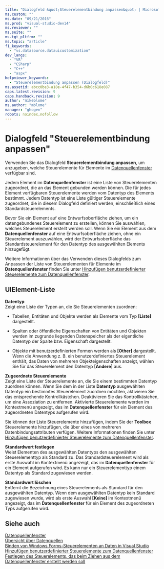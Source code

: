 ```yaml
---
title: "Dialogfeld &quot;Steuerelementbindung anpassen&quot; | Microsoft Docs"
ms.custom: ""
ms.date: "09/21/2016"
ms.prod: "visual-studio-dev14"
ms.reviewer: ""
ms.suite: ""
ms.tgt_pltfrm: ""
ms.topic: "article"
f1_keywords: 
  - "vs.datasource.datauicustomization"
dev_langs: 
  - "VB"
  - "CSharp"
  - "C++"
  - "aspx"
helpviewer_keywords: 
  - "Steuerelementbindung anpassen (Dialogfeld)"
ms.assetid: abcc0be3-a18e-4f47-b354-d6b0c618e087
caps.latest.revision: 9
caps.handback.revision: 9
author: "mikeblome"
ms.author: "mblome"
manager: "ghogen"
robots: noindex,nofollow
---
```

# Dialogfeld &quot;Steuerelementbindung anpassen&quot;
Verwenden Sie das Dialogfeld **Steuerelementbindung anpassen**, um anzugeben, welche Steuerelemente für Elemente im [Datenquellenfenster](../Topic/Data%20Sources%20Window.md) verfügbar sind.  
  
 Jedem Element im **Datenquellenfenster** ist eine Liste von Steuerelementen zugeordnet, die an das Element gebunden werden können.  Die für jedes Element verfügbaren Steuerelemente werden vom Datentyp des Elements bestimmt.  Jedem Datentyp ist eine Liste gültiger Steuerelemente zugeordnet, die in diesem Dialogfeld definiert werden, einschließlich eines Standardsteuerelements.  
  
 Bevor Sie ein Element auf eine Entwurfsoberfläche ziehen, um ein datengebundenes Steuerelement zu erstellen, können Sie auswählen, welches Steuerelement erstellt werden soll.  Wenn Sie ein Element aus dem **Datenquellenfenster** auf eine Entwurfsoberfläche ziehen, ohne ein Steuerelement auszuwählen, wird der Entwurfsoberfläche das Standardsteuerelement für den Datentyp des ausgewählten Elements hinzugefügt.  
  
 Weitere Informationen über das Verwenden dieses Dialogfelds zum Anpassen der Liste von Steuerelementen für Elemente im **Datenquellenfenster** finden Sie unter [Hinzufügen benutzerdefinierter Steuerelemente zum Datenquellenfenster](../data-tools/add-custom-controls-to-the-data-sources-window.md).  
  
## UIElement-Liste  
 **Datentyp**  
 Zeigt eine Liste der Typen an, die Sie Steuerelementen zuordnen:  
  
-   Tabellen, Entitäten und Objekte werden als Elemente vom Typ **\[Liste\]** dargestellt.  
  
-   Spalten oder öffentliche Eigenschaften von Entitäten und Objekten werden im zugrunde liegenden Datenspeicher als der eigentliche Datentyp der Spalte bzw. Eigenschaft dargestellt.  
  
-   Objekte mit benutzerdefinierten Formen werden als **\[Other\]** dargestellt.  Wenn die Anwendung z. B. ein benutzerdefiniertes Steuerelement enthält, das Daten von mehreren Objekteigenschaften anzeigt, wählen Sie für das Steuerelement den Datentyp **\[Andere\]** aus.  
  
 **Zugeordnete Steuerelemente**  
 Zeigt eine Liste der Steuerelemente an, die Sie einem bestimmten Datentyp zuordnen können.  Wenn Sie dem in der Liste **Datentyp** ausgewählten Datentyp ein bestimmtes Steuerelement zuordnen möchten, aktivieren Sie das entsprechende Kontrollkästchen.  Deaktivieren Sie das Kontrollkästchen, um eine Assoziation zu entfernen.  Aktivierte Steuerelemente werden im Kontextmenü angezeigt, das im **Datenquellenfenster** für ein Element des zugeordneten Datentyps aufgerufen wird.  
  
 Sie können der Liste Steuerelemente hinzufügen, indem Sie der **Toolbox** Steuerelemente hinzufügen, die über eines von mehreren Datenbindungsattributen verfügen.  Weitere Informationen finden Sie unter [Hinzufügen benutzerdefinierter Steuerelemente zum Datenquellenfenster](../data-tools/add-custom-controls-to-the-data-sources-window.md).  
  
 **Standardwert festlegen**  
 Weist Elementen des ausgewählten Datentyps den ausgewählten Steuerelementtyp als Standard zu.  Das Standardsteuerelement wird als erste Auswahl im Kontextmenü angezeigt, das im **Datenquellenfenster** für ein Element aufgerufen wird.  Es kann nur ein Steuerelementtyp einem Datentyp als Standard zugewiesen werden.  
  
 **Standardwert löschen**  
 Entfernt die Bezeichnung eines Steuerelements als Standard für den ausgewählten Datentyp.  Wenn dem ausgewählten Datentyp kein Standard zugewiesen wurde, wird als erste Auswahl **\[Keine\]** im Kontextmenü angezeigt, das im **Datenquellenfenster** für ein Element des zugeordneten Typs aufgerufen wird.  
  
## Siehe auch  
 [Datenquellenfenster](../Topic/Data%20Sources%20Window.md)   
 [Übersicht über Datenquellen](../data-tools/add-new-data-sources.md)   
 [Binden von Windows Forms\-Steuerelementen an Daten in Visual Studio](../data-tools/bind-windows-forms-controls-to-data-in-visual-studio.md)   
 [Hinzufügen benutzerdefinierter Steuerelemente zum Datenquellenfenster](../data-tools/add-custom-controls-to-the-data-sources-window.md)   
 [Festlegen des Steuerelements, das beim Ziehen aus dem Datenquellenfenster erstellt werden soll](../data-tools/set-the-control-to-be-created-when-dragging-from-the-data-sources-window.md)